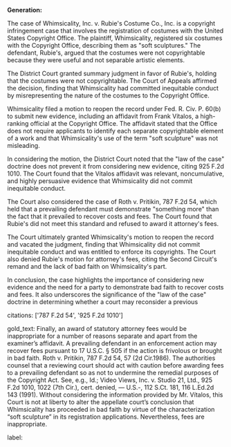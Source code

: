 **Generation:**

 <answer>
The case of Whimsicality, Inc. v. Rubie's Costume Co., Inc. is a copyright infringement case that involves the registration of costumes with the United States Copyright Office. The plaintiff, Whimsicality, registered six costumes with the Copyright Office, describing them as "soft sculptures." The defendant, Rubie's, argued that the costumes were not copyrightable because they were useful and not separable artistic elements.

The District Court granted summary judgment in favor of Rubie's, holding that the costumes were not copyrightable. The Court of Appeals affirmed the decision, finding that Whimsicality had committed inequitable conduct by misrepresenting the nature of the costumes to the Copyright Office.

Whimsicality filed a motion to reopen the record under Fed. R. Civ. P. 60(b) to submit new evidence, including an affidavit from Frank Vítalos, a high-ranking official at the Copyright Office. The affidavit stated that the Office does not require applicants to identify each separate copyrightable element of a work and that Whimsicality's use of the term "soft sculpture" was not misleading.

In considering the motion, the District Court noted that the "law of the case" doctrine does not prevent it from considering new evidence, citing 925 F.2d 1010. The Court found that the Vítalos affidavit was relevant, noncumulative, and highly persuasive evidence that Whimsicality did not commit inequitable conduct.

The Court also considered the case of Roth v. Pritikin, 787 F.2d 54, which held that a prevailing defendant must demonstrate "something more" than the fact that it prevailed to recover costs and fees. The Court found that Rubie's did not meet this standard and refused to award it attorney's fees.

The Court ultimately granted Whimsicality's motion to reopen the record and vacated the judgment, finding that Whimsicality did not commit inequitable conduct and was entitled to enforce its copyrights. The Court also denied Rubie's motion for attorney's fees, citing the Second Circuit's remand and the lack of bad faith on Whimsicality's part.

In conclusion, the case highlights the importance of considering new evidence and the need for a party to demonstrate bad faith to recover costs and fees. It also underscores the significance of the "law of the case" doctrine in determining whether a court may reconsider a previous

citations: ['787 F.2d 54', '925 F.2d 1010']

gold_text: Finally, an award of statutory attorney fees would be inappropriate for a number of reasons separate and apart from the examiner’s affidavit. A prevailing defendant in an enforcement action may recover fees pursuant to 17 U.S.C. § 505 if the action is frivolous or brought in bad faith. Roth v. Pritikin, 787 F.2d 54, 57 (2d Cir.1986). The authorities counsel that a reviewing court should act with caution before awarding fees to a prevailing defendant so as not to undermine the remedial purposes of the Copyright Act. See, e.g., Id.; Video Views, Inc. v. Studio 21, Ltd., 925 F.2d 1010, 1022 (7th Cir.), cert. denied, — U.S.-, 112 S.Ct. 181, 116 L.Ed.2d 143 (1991). Without considering the information provided by Mr. Vítalos, this Court is not at liberty to alter the appellate court’s conclusion that Whimsicality has proceeded in bad faith by virtue of the characterization “soft sculpture” in its registration applications. Nevertheless, fees are inappropriate.

label: 